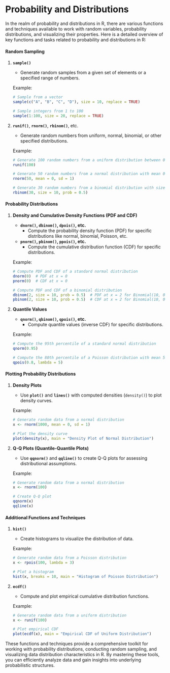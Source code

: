 # Probability and Distributions

In the realm of probability and distributions in R, there are various functions and techniques available to work with random variables, probability distributions, and visualizing their properties. Here is a detailed overview of key functions and tasks related to probability and distributions in R:

#### Random Sampling

1.  **`sample()`**

    * Generate random samples from a given set of elements or a specified range of numbers.

    Example:

    ```R
    # Sample from a vector
    sample(c("A", "B", "C", "D"), size = 10, replace = TRUE)

    # Sample integers from 1 to 100
    sample(1:100, size = 20, replace = TRUE)
    ```
2.  **`runif()`**, **`rnorm()`**, **`rbinom()`**, etc.

    * Generate random numbers from uniform, normal, binomial, or other specified distributions.

    Example:

    ```R
    # Generate 100 random numbers from a uniform distribution between 0 and 1
    runif(100)

    # Generate 50 random numbers from a normal distribution with mean 0 and standard deviation 1
    rnorm(50, mean = 0, sd = 1)

    # Generate 30 random numbers from a binomial distribution with size 10 and probability 0.5
    rbinom(30, size = 10, prob = 0.5)
    ```

#### Probability Distributions

1.  **Density and Cumulative Density Functions (PDF and CDF)**

    * **`dnorm()`, `dbinom()`, `dpois()`, etc.**
      * Compute the probability density function (PDF) for specific distributions like normal, binomial, Poisson, etc.
    * **`pnorm()`, `pbinom()`, `ppois()`, etc.**
      * Compute the cumulative distribution function (CDF) for specific distributions.

    Example:

    ```R
    # Compute PDF and CDF of a standard normal distribution
    dnorm(0)  # PDF at x = 0
    pnorm(0)  # CDF at x = 0

    # Compute PDF and CDF of a binomial distribution
    dbinom(2, size = 10, prob = 0.5)  # PDF at x = 2 for Binomial(10, 0.5)
    pbinom(2, size = 10, prob = 0.5)  # CDF at x = 2 for Binomial(10, 0.5)
    ```
2.  **Quantile Values**

    * **`qnorm()`, `qbinom()`, `qpois()`, etc.**
      * Compute quantile values (inverse CDF) for specific distributions.

    Example:

    ```R
    # Compute the 95th percentile of a standard normal distribution
    qnorm(0.95)

    # Compute the 80th percentile of a Poisson distribution with mean 5
    qpois(0.8, lambda = 5)
    ```

#### Plotting Probability Distributions

1.  **Density Plots**

    * Use **`plot()`** and **`lines()`** with computed densities (`density()`) to plot density curves.

    Example:

    ```R
    # Generate random data from a normal distribution
    x <- rnorm(1000, mean = 0, sd = 1)

    # Plot the density curve
    plot(density(x), main = "Density Plot of Normal Distribution")
    ```
2.  **Q-Q Plots (Quantile-Quantile Plots)**

    * Use **`qqnorm()`** and **`qqline()`** to create Q-Q plots for assessing distributional assumptions.

    Example:

    ```R
    # Generate random data from a normal distribution
    x <- rnorm(100)

    # Create Q-Q plot
    qqnorm(x)
    qqline(x)
    ```

#### Additional Functions and Techniques

1.  **`hist()`**

    * Create histograms to visualize the distribution of data.

    Example:

    ```R
    # Generate random data from a Poisson distribution
    x <- rpois(100, lambda = 3)

    # Plot a histogram
    hist(x, breaks = 10, main = "Histogram of Poisson Distribution")
    ```
2.  **`ecdf()`**

    * Compute and plot empirical cumulative distribution functions.

    Example:

    ```R
    # Generate random data from a uniform distribution
    x <- runif(100)

    # Plot empirical CDF
    plot(ecdf(x), main = "Empirical CDF of Uniform Distribution")
    ```

These functions and techniques provide a comprehensive toolkit for working with probability distributions, conducting random sampling, and visualizing data distribution characteristics in R. By mastering these tools, you can efficiently analyze data and gain insights into underlying probabilistic structures.
